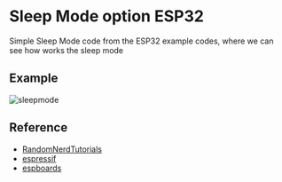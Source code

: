 # Sleep Mode option ESP32

Simple Sleep Mode code from the ESP32 example codes, where we can see how works the sleep mode

## Example

![sleepmode](https://github.com/user-attachments/assets/5f0aa5ee-36a4-48f2-91c4-e403ce914545)

## Reference

- [RandomNerdTutorials](https://randomnerdtutorials.com/esp32-deep-sleep-arduino-ide-wake-up-sources/)
- [espressif](https://docs.espressif.com/projects/esp-idf/en/stable/esp32/api-reference/system/sleep_modes.html)
- [espboards](https://www.espboards.dev/blog/esp32-power-optimisation/)
